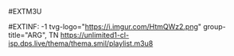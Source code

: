 #EXTM3U


#EXTINF: -1 tvg-logo="https://i.imgur.com/HtmQWz2.png" group-title="ARG", TN 
https://unlimited1-cl-isp.dps.live/thema/thema.smil/playlist.m3u8

